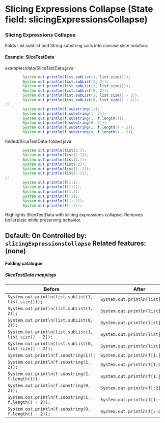 # Slicing Expressions Collapse (State field: slicingExpressionsCollapse)

### Slicing Expressions Collapse
Folds List.subList and String.substring calls into concise slice notation.

#### Example: SliceTestData

examples/data/SliceTestData.java:
```java
        System.out.println(list.subList(1, list.size()));
        System.out.println(list.subList(1, 2));
        System.out.println(list.subList(1, list.size()));
        System.out.println(list.subList(0, 2));
        System.out.println(list.subList(1, list.size() - 2));
        System.out.println(list.subList(0, list.size() - 2));
// ...
        System.out.println(f.substring(1));
        System.out.println(f.substring(1, 2));
        System.out.println(f.substring(1, f.length()));
        System.out.println(f.substring(0, 2));
        System.out.println(f.substring(1, f.length() - 2));
        System.out.println(f.substring(0, f.length() - 2));
```

folded/SliceTestData-folded.java:
```java
        System.out.println(list[1:]);
        System.out.println(list[1:2]);
        System.out.println(list[1:]);
        System.out.println(list[:2]);
        System.out.println(list[1:-2]);
        System.out.println(list[:-2]);
// ...
        System.out.println(f[1:]);
        System.out.println(f[1:2]);
        System.out.println(f[1:]);
        System.out.println(f[:2]);
        System.out.println(f[1:-2]);
        System.out.println(f[:-2]);
```

Highlights SliceTestData with slicing expressions collapse.
Removes boilerplate while preserving behavior.

Default: On
Controlled by: `slicingExpressionsCollapse`
Related features: (none)
---

#### Folding catalogue

##### SliceTestData mappings
| Before | After |
| --- | --- |
| `System.out.println(list.subList(1, list.size()));` | `System.out.println(list[1:]);` |
| `System.out.println(list.subList(1, 2));` | `System.out.println(list[1:2]);` |
| `System.out.println(list.subList(0, 2));` | `System.out.println(list[:2]);` |
| `System.out.println(list.subList(1, list.size() - 2));` | `System.out.println(list[1:-2]);` |
| `System.out.println(list.subList(0, list.size() - 2));` | `System.out.println(list[:-2]);` |
| `System.out.println(f.substring(1));` | `System.out.println(f[1:]);` |
| `System.out.println(f.substring(1, 2));` | `System.out.println(f[1:2]);` |
| `System.out.println(f.substring(1, f.length()));` | `System.out.println(f[1:]);` |
| `System.out.println(f.substring(0, 2));` | `System.out.println(f[:2]);` |
| `System.out.println(f.substring(1, f.length() - 2));` | `System.out.println(f[1:-2]);` |
| `System.out.println(f.substring(0, f.length() - 2));` | `System.out.println(f[:-2]);` |
